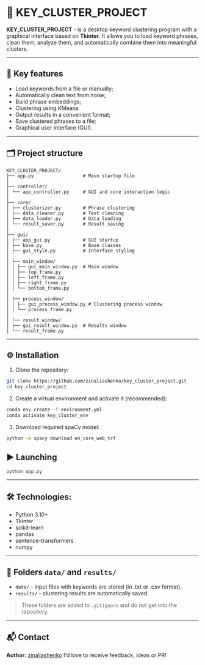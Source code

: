 
# 🧠 KEY_CLUSTER_PROJECT

**KEY_CLUSTER_PROJECT** - is a desktop keyword clustering program with a graphical interface based on **Tkinter**. 
It allows you to load keyword phrases, clean them, analyze them, and automatically combine them into meaningful clusters.

---

## 🚀 Key features

- Load keywords from a file or manually;
- Automatically clean text from noise;
- Build phrase embeddings;
- Clustering using KMeans
- Output results in a convenient format;
- Save clustered phrases to a file;
- Graphical user interface (GUI).

---

## 🗂️ Project structure

```
KEY_CLUSTER_PROJECT/
├── app.py                  # Main startup file
│
├── controller/
│ └── app_controller.py     # GUI and core interaction logic
│
├── core/
│ ├── clusterizer.py        # Phrase clustering
│ ├── data_cleaner.py       # Text cleaning
│ ├── data_loader.py        # Data loading
│ └── result_saver.py       # Result saving
│
├── gui/
│ ├── app_gui.py            # GUI startup
│ ├── base.py               # Base classes
│ ├── gui_style.py          # Interface styling
│
│ ├── main_window/
│ │ ├── gui_main_window.py  # Main window
│ │ ├── top_frame.py
│ │ ├── left_frame.py
│ │ ├── right_frame.py
│ │ └── bottom_frame.py
│
│ ├── process_window/
│ │ ├── gui_process_window.py # Clustering process window
│ │ └── process_frame.py
│
│ └── result_window/
│ ├── gui_result_window.py  # Results window
│ └── result_frame.py
```

---

## ⚙️ Installation

1. Clone the repository:
```bash
git clone https://github.com/zinaliashenko/key_cluster_project.git
cd key_cluster_project
```

2. Create a virtual environment and activate it (recommended):
```bash
conda env create -f environment.yml
conda activate key_cluster_env
```

3. Download required spaCy model:
```bash
python -m spacy download en_core_web_trf
```

## ▶️ Launching

```bash
python app.py
```

---

## 🛠️ Technologies:

- Python 3.10+
- Tkinter
- scikit-learn
- pandas
- sentence-transformers
- numpy

---

## 📁 Folders `data/` and `results/`

- `data/` - input files with keywords are stored (in .txt or .csv format).
- `results/` - clustering results are automatically saved.

> These folders are added to `.gitignore` and do not get into the repository.

---

## 📬 Contact

**Author:** [zinaliashenko](https://github.com/zinaliashenko)
I'd love to receive feedback, ideas or PR!
